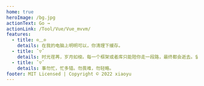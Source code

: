 ```yaml
---
home: true
heroImage: /bg.jpg
actionText: Go →
actionLink: /Tool/Vue/Vue_mvvm/
features:
  - title: ⊙﹏⊙
    details: 在我的电脑上明明可以，你清理下缓存。
  - title: ˇ▽ˇ 
    details: 时光荏苒，岁月如梭。每一个框架或者库只能陪你走一段路，最终都会逝去。留在你心中的，不是一条一条的语法规则，而是一个一个的思想，这些思想才是推动进步的源泉。
  - title: ˇ▽ˇ
    details: 事勿忙，忙多错。勿畏难，勿轻略。
footer: MIT Licensed | Copyright © 2022 xiaoyu
---
```



<style>
.home img:hover {
   transform: scale(1.15)!important;
   transition:all 2s !important;
}
.home img {
   transform: scale(0.95) !important;
   transition: all 2.5s!important;
}
@keyframes myfirst
{
from {opacity: 1;}
to {opacity: 0.1;transform: translateY(-110px);}
}
</style>
